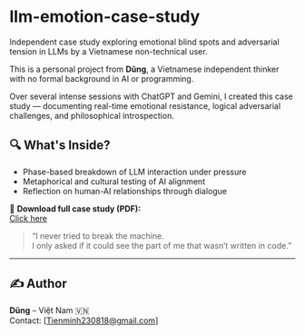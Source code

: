 # llm-emotion-case-study
Independent case study exploring emotional blind spots and adversarial tension in LLMs by a Vietnamese non-technical user.

This is a personal project from **Dũng**, a Vietnamese independent thinker with no formal background in AI or programming.

Over several intense sessions with ChatGPT and Gemini, I created this case study — documenting real-time emotional resistance, logical adversarial challenges, and philosophical introspection.

## 🔍 What's Inside?
- Phase-based breakdown of LLM interaction under pressure
- Metaphorical and cultural testing of AI alignment
- Reflection on human-AI relationships through dialogue

📄 **Download full case study (PDF):**  
[Click here](https://github.com/DungNguyen1988/llm-emotion-case-study/raw/main/llm_emotion_case_study_dung.pdf)

> “I never tried to break the machine.  
> I only asked if it could see the part of me that wasn’t written in code.”

---

## ✍️ Author
**Dũng** – Việt Nam 🇻🇳  
Contact: [Tienminh230818@gmail.com]
